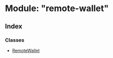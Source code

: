 # Module: "remote-wallet"

## Index

### Classes

* [RemoteWallet](../classes/_remote_wallet_.remotewallet.md)
